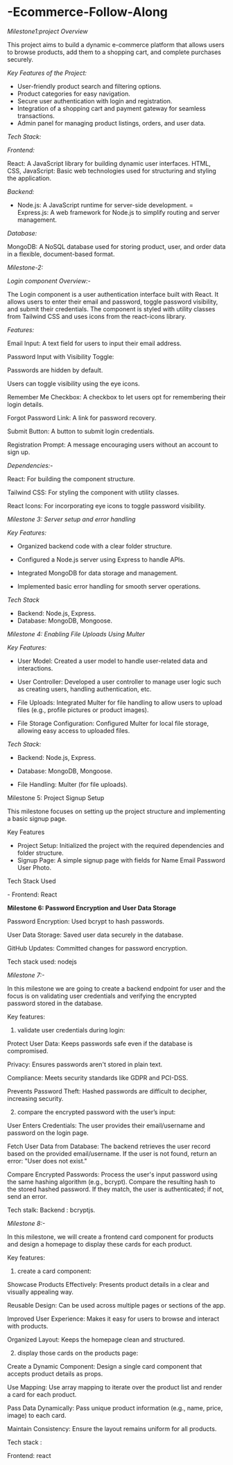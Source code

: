# -Ecommerce-Follow-Along

*Milestone1:project Overview*

This project aims to build a dynamic e-commerce platform that allows users to browse products, add them to a shopping cart, and complete purchases securely.

*Key Features of the Project:*

- User-friendly product search and filtering options.
- Product categories for easy navigation.
- Secure user authentication with login and registration.
- Integration of a shopping cart and payment gateway for seamless transactions.
- Admin panel for managing product listings, orders, and user data.

*Tech Stack:*

*Frontend:*

React: A JavaScript library for building dynamic user interfaces.
HTML, CSS, JavaScript: Basic web technologies used for structuring and styling the application.

*Backend:*

- Node.js: A JavaScript runtime for server-side development.
= Express.js: A web framework for Node.js to simplify routing and server management.

*Database:*

MongoDB: A NoSQL database used for storing product, user, and order data in a flexible, document-based format.


*Milestone-2:*

*Login component Overview:-*

The Login component is a user authentication interface built with React. It allows users to enter their email and password, toggle password visibility, and submit their credentials. The component is styled with utility classes from Tailwind CSS and uses icons from the react-icons library.


*Features:*

Email Input: A text field for users to input their email address.

Password Input with Visibility Toggle:

Passwords are hidden by default.

Users can toggle visibility using the eye icons.

Remember Me Checkbox: A checkbox to let users opt for remembering their login details.

Forgot Password Link: A link for password recovery.

Submit Button: A button to submit login credentials.

Registration Prompt: A message encouraging users without an account to sign up.


*Dependencies:-*

React: For building the component structure.

Tailwind CSS: For styling the component with utility classes.

React Icons: For incorporating eye icons to toggle password visibility.



*Milestone 3: Server setup and error handling*


*Key Features:*

- Organized backend code with a clear folder structure.

- Configured a Node.js server using Express to handle APIs.

- Integrated MongoDB for data storage and management.

- Implemented basic error handling for smooth server operations.


*Tech Stack*

- Backend: Node.js, Express.
- Database: MongoDB, Mongoose.


*Milestone 4: Enabling File Uploads Using Multer*

*Key Features:*

- User Model: Created a user model to handle user-related data and interactions.

- User Controller: Developed a user controller to manage user logic such as creating users, handling authentication, etc.

- File Uploads: Integrated Multer for file handling to allow users to upload files (e.g., profile pictures or product images).

- File Storage Configuration: Configured Multer for local file storage, allowing easy access to uploaded files.


*Tech Stack:*

- Backend: Node.js, Express.

- Database: MongoDB, Mongoose.

- File Handling: Multer (for file uploads).




Milestone 5: Project Signup Setup

This milestone focuses on setting up the project structure and implementing a basic signup page.

Key Features

- Project Setup: Initialized the project with the required dependencies and folder structure.
- Signup Page: A simple signup page with fields for Name Email Password User Photo.

Tech Stack Used

- Frontend: React



**Milestone 6: Password Encryption and User Data Storage**

Password Encryption: Used bcrypt to hash passwords.

User Data Storage: Saved user data securely in the database.

GitHub Updates: Committed changes for password encryption.

Tech stack used:
nodejs


*Milestone 7:-*

  In this milestone we are going to create a backend endpoint for user and  the focus is on validating user credentials and verifying the encrypted password stored in the database.



Key features:

   1) validate user credentials during login:

Protect User Data: Keeps passwords safe even if the database is compromised.

Privacy: Ensures passwords aren't stored in plain text.

Compliance: Meets security standards like GDPR and PCI-DSS.

Prevents Password Theft: Hashed passwords are difficult to decipher, increasing security.

   2) compare the encrypted password with the user’s input:

User Enters Credentials:
The user provides their email/username and password on the login page.

Fetch User Data from Database:
The backend retrieves the user record based on the provided email/username.
If the user is not found, return an error: "User does not exist."

Compare Encrypted Passwords:
Process the user's input password using the same hashing algorithm (e.g., bcrypt).
Compare the resulting hash to the stored hashed password.
If they match, the user is authenticated; if not, send an error.

Tech stalk:
 Backend : bcryptjs.


*Milestone 8:-*

In this milestone,  we will create a frontend card component for products and design a homepage to display these cards for each product.

Key features:
  1) create a card component:

Showcase Products Effectively: Presents product details in a clear and visually appealing way.

Reusable Design: Can be used across multiple pages or sections of the app.

Improved User Experience: Makes it easy for users to browse and interact with products.

Organized Layout: Keeps the homepage clean and structured.

  2) display those cards on the products page:

Create a Dynamic Component: Design a single card component that accepts product details as props.

Use Mapping: Use array mapping to iterate over the product list and render a card for each product.

Pass Data Dynamically: Pass unique product information (e.g., name, price, image) to each card.

Maintain Consistency: Ensure the layout remains uniform for all products.


Tech stack :

Frontend: react